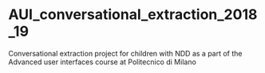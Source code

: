 # AUI_conversational_extraction_2018_19
Conversational extraction project for children with NDD as a part of the Advanced user interfaces course at Politecnico di Milano
